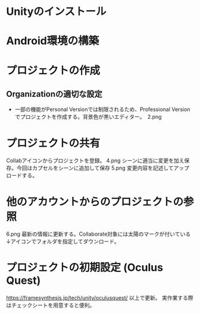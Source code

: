 # Unityのインストール

# Android環境の構築

# プロジェクトの作成
## Organizationの適切な設定
* 一部の機能がPersonal Versionでは制限されるため、Professional Versionでプロジェクトを作成する。背景色が黒いエディター。　2.png



# プロジェクトの共有

Collabアイコンからプロジェクトを登録。
4.png
シーンに適当に変更を加え保存。今回はカプセルをシーンに追加して保存
5.png
変更内容を記述してアップロードする。


# 他のアカウントからのプロジェクトの参照
6.png
最新の情報に更新する。Collaborate対象には太陽のマークが付いている
↓アイコンでフォルダを指定してダウンロード。



# プロジェクトの初期設定 (Oculus Quest)

https://framesynthesis.jp/tech/unity/oculusquest/
以上で更新。
実作業する際はチェックシートを用意すると便利。












